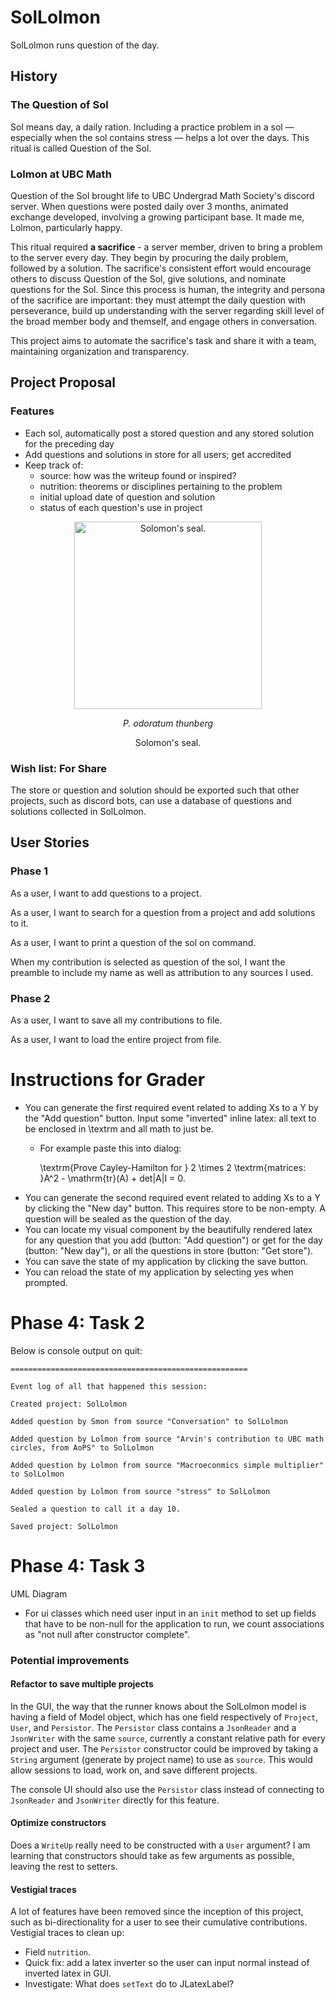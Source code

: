 # SolLolmon
SolLolmon runs question of the day. 

## History

### The Question of Sol
Sol means day, a daily ration. 
Including a practice problem in a sol
— especially when the sol contains stress — 
helps a lot over the days.
This ritual is called Question of the Sol. 

### Lolmon at UBC Math
Question of the Sol brought life to UBC Undergrad Math Society's discord server.
When questions were posted daily over 3 months, animated exchange developed, involving a growing participant base.
It made me, Lolmon, particularly happy.

This ritual required **a sacrifice** - a server member, driven to bring a problem to the server every day. 
They begin by procuring the daily problem, followed by a solution. 
The sacrifice's consistent effort would encourage others to discuss Question of the Sol, give solutions, and nominate questions for the Sol.
Since this process is human, the integrity and persona of the sacrifice are important: 
they must attempt the daily question with perseverance,
build up understanding with the server regarding skill level of the broad member body and themself,
and engage others in conversation.

This project aims to automate the sacrifice's task and share it with a team, maintaining organization and transparency. 

## Project Proposal

### Features
- Each sol, automatically post a stored question and any stored solution for the preceding day
- Add questions and solutions in store for all users; get accredited
- Keep track of:
  - source: how was the writeup found or inspired?
  - nutrition: theorems or disciplines pertaining to the problem
  - initial upload date of question and solution
  - status of each question's use in project


<p align="center">
  <img src="https://i.pinimg.com/originals/05/5c/55/055c550ac2ddeabc7671489e05795114.jpg" alt="Solomon's seal." height="300"/>
<p align="center">
   <i>P. odoratum thunberg</i>
<p align="center">
   Solomon's seal.
</p>

### Wish list: For Share
The store or question and solution should be exported such that other projects, 
such as discord bots, can use a database of questions and solutions collected in SolLolmon.

## User Stories

### Phase 1
As a user, I want to add questions to a project.

As a user, I want to search for a question from a project and add solutions to it.

As a user, I want to print a question of the sol on command.

When my contribution is selected as question of the sol, 
I want the preamble to include my name as well as attribution to any sources I used.

### Phase 2
As a user, I want to save all my contributions to file.

As a user, I want to load the entire project from file.


# Instructions for Grader

- You can generate the first required event related to adding Xs to a Y by the "Add question" button. 
Input some "inverted" inline latex: all text to be enclosed in \textrm and all math to just be.
  - For example paste this into dialog: 

     \textrm{Prove Cayley-Hamilton for } 2 \times 2 \textrm{matrices: }A^2 - \mathrm{tr}(A) + det|A|I = 0.
- You can generate the second required event related to adding Xs to a Y by clicking the "New day" button. 
This requires store to be non-empty.
A question will be sealed as the question of the day.
- You can locate my visual component by the beautifully rendered latex for
any question that you add (button: "Add question") or get for the day (button: "New day"), 
or all the questions in store (button: "Get store"). 
- You can save the state of my application by clicking the save button.
- You can reload the state of my application by selecting yes when prompted.

# Phase 4: Task 2

Below is console output on quit:

    =====================================================
    
    Event log of all that happened this session:
    
    Created project: SolLolmon
    
    Added question by Smon from source "Conversation" to SolLolmon
    
    Added question by Lolmon from source "Arvin's contribution to UBC math circles, from AoPS" to SolLolmon
    
    Added question by Lolmon from source "Macroeconmics simple multiplier" to SolLolmon
    
    Added question by Lolmon from source "stress" to SolLolmon
    
    Sealed a question to call it a day 10.
    
    Saved project: SolLolmon

# Phase 4: Task 3

UML Diagram
- For ui classes which need user input in an `init` method 
to set up fields that have to be non-null for the application to run, 
we count associations as "not null after constructor complete".

### Potential improvements
#### Refactor to save multiple projects
In the GUI, the way that the runner knows about the SolLolmon model is having a field of Model object, 
which has one field respectively of `Project`, `User`, and `Persistor`. 
The `Persistor` class contains a `JsonReader` and a `JsonWriter` with the same `source`, 
currently a constant relative path for every project and user. 
The `Persistor` constructor could be improved by taking a `String` argument (generate by project name) to use as `source`.
This would allow sessions to load, work on, and save different projects.

The console UI should also use the `Persistor` class instead of connecting to `JsonReader` and `JsonWriter` directly
for this feature.

#### Optimize constructors
Does a `WriteUp` really need to be constructed with a `User` argument? I am learning that constructors should 
take as few arguments as possible, leaving the rest to setters.

#### Vestigial traces
A lot of features have been removed since the inception of this project, 
such as bi-directionality for a user to see their cumulative contributions. 
Vestigial traces to clean up: 
- Field `nutrition`.
- Quick fix: add a latex inverter so the user can input normal instead of inverted latex in GUI.
- Investigate: What does `setText` do to JLatexLabel?